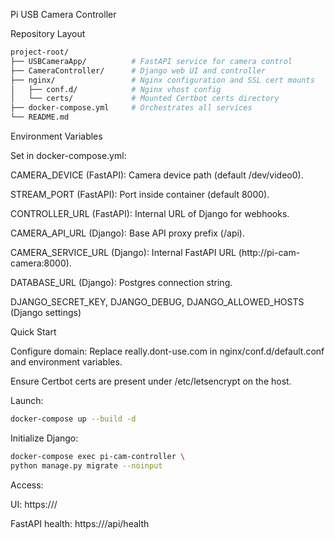 Pi USB Camera Controller

Repository Layout

```bash
project-root/
├── USBCameraApp/          # FastAPI service for camera control
├── CameraController/      # Django web UI and controller
├── nginx/                 # Nginx configuration and SSL cert mounts
│   ├── conf.d/            # Nginx vhost config
│   └── certs/             # Mounted Certbot certs directory
├── docker-compose.yml     # Orchestrates all services
└── README.md
```

Environment Variables

Set in docker-compose.yml:

CAMERA_DEVICE (FastAPI): Camera device path (default /dev/video0).

STREAM_PORT (FastAPI): Port inside container (default 8000).

CONTROLLER_URL (FastAPI): Internal URL of Django for webhooks.

CAMERA_API_URL (Django): Base API proxy prefix (/api).

CAMERA_SERVICE_URL (Django): Internal FastAPI URL (http://pi-cam-camera:8000).

DATABASE_URL (Django): Postgres connection string.

DJANGO_SECRET_KEY, DJANGO_DEBUG, DJANGO_ALLOWED_HOSTS (Django settings)


Quick Start

Configure domain: Replace really.dont-use.com in nginx/conf.d/default.conf and environment variables.

Ensure Certbot certs are present under /etc/letsencrypt on the host.

Launch:
```bash
docker-compose up --build -d
```

Initialize Django:

```bash
docker-compose exec pi-cam-controller \
python manage.py migrate --noinput
```

Access:

UI: https:///

FastAPI health: https:///api/health